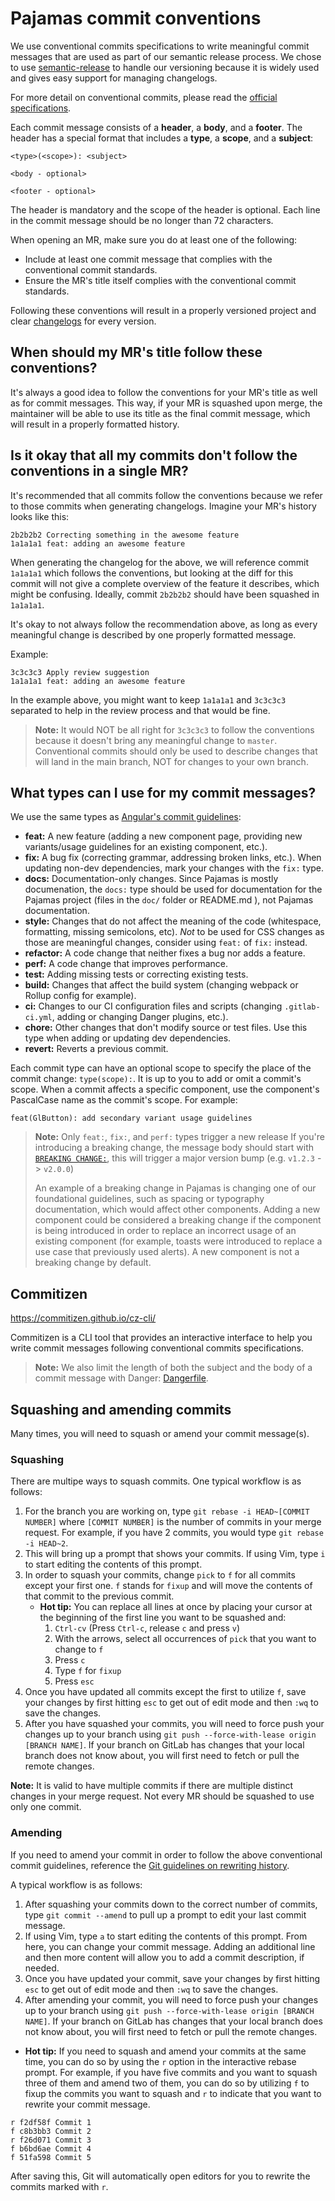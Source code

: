 # Pajamas commit conventions

We use conventional commits specifications to write meaningful commit messages that are used as part of our semantic release process. We chose to use [semantic-release](https://github.com/semantic-release/semantic-release) to handle our versioning because it is widely used and gives easy support for managing changelogs.

For more detail on conventional commits, please read the [official specifications](https://www.conventionalcommits.org/).

Each commit message consists of a **header**, a **body**, and a **footer**. The header has a special
format that includes a **type**, a **scope**, and a **subject**:

```plaintext
<type>(<scope>): <subject>

<body - optional>

<footer - optional>
```

The header is mandatory and the scope of the header is optional.
Each line in the commit message should be no longer than 72 characters.

When opening an MR, make sure you do at least one of the following:

- Include at least one commit message that complies with the conventional commit standards.
- Ensure the MR's title itself complies with the conventional commit standards.

Following these conventions will result in a properly versioned project and clear [changelogs](./CHANGELOG.md) for every version.

## When should my MR's title follow these conventions?

It's always a good idea to follow the conventions for your MR's title as well as for commit messages. This way, if your MR is squashed
upon merge, the maintainer will be able to use its title as the final commit message, which will result in a properly formatted history.

## Is it okay that all my commits don't follow the conventions in a single MR?

It's recommended that all commits follow the conventions because we refer to those commits when generating changelogs. Imagine your MR's
history looks like this:

```
2b2b2b2 Correcting something in the awesome feature
1a1a1a1 feat: adding an awesome feature
```

When generating the changelog for the above, we will reference commit `1a1a1a1` which follows the conventions, but looking at the diff
for this commit will not give a complete overview of the feature it describes, which might be confusing. Ideally, commit `2b2b2b2` should
have been squashed in `1a1a1a1`.

It's okay to not always follow the recommendation above, as long as every meaningful change is described by one properly formatted message.

Example:

```
3c3c3c3 Apply review suggestion
1a1a1a1 feat: adding an awesome feature
```

In the example above, you might want to keep `1a1a1a1` and `3c3c3c3` separated to help in the review process and that would be fine.

> **Note:** It would NOT be all right for `3c3c3c3` to follow the conventions because it doesn't bring any meaningful change to `master`.
> Conventional commits should only be used to describe changes that will land in the main branch, NOT for changes to your own branch.

## What types can I use for my commit messages?

We use the same types as [Angular's commit guidelines](https://github.com/angular/angular.js/blob/master/DEVELOPERS.md#type):

- **feat:** A new feature (adding a new component page, providing new variants/usage guidelines for an existing component, etc.).
- **fix:** A bug fix (correcting grammar, addressing broken links, etc.).
When updating non-dev dependencies, mark your changes with the `fix:` type.
- **docs:** Documentation-only changes. Since Pajamas is mostly documenation, the `docs:` type should be used for documentation for the Pajamas project (files in the `doc/` folder or README.md ), not Pajamas documentation.
- **style:** Changes that do not affect the meaning of the code
(whitespace, formatting, missing semicolons, etc). _Not_ to be used for CSS changes as those are
meaningful changes, consider using `feat:` of `fix:` instead.
- **refactor:** A code change that neither fixes a bug nor adds a feature.
- **perf:** A code change that improves performance.
- **test:** Adding missing tests or correcting existing tests.
- **build:** Changes that affect the build system (changing webpack or Rollup config for example).
- **ci:** Changes to our CI configuration files and scripts
(changing `.gitlab-ci.yml`, adding or changing Danger plugins, etc.).
- **chore:** Other changes that don't modify source or test files. Use this type when adding or
updating dev dependencies.
- **revert:** Reverts a previous commit.

Each commit type can have an optional scope to specify the place of the commit change: `type(scope):`.
It is up to you to add or omit a commit's scope. When a commit affects a specific component, use the
component's PascalCase name as the commit's scope. For example:

```
feat(GlButton): add secondary variant usage guidelines
```

> **Note:** Only `feat:`, `fix:`, and `perf:` types trigger a new release
> If you're introducing a breaking change, the message body should start with [`BREAKING CHANGE:`](https://www.conventionalcommits.org/en/v1.0.0/#commit-message-with-description-and-breaking-change-footer),
> this will trigger a major version bump (e.g. `v1.2.3` -> `v2.0.0`)
>
> An example of a breaking change in Pajamas is changing one of our foundational
> guidelines, such as spacing or typography documentation, which would affect other components.
> Adding a new component could be considered a breaking change if the component is
> being introduced in order to replace an incorrect usage of an existing component
> (for example, toasts were introduced to replace a use case that previously used alerts).
> A new component is not a breaking change by default.

## Commitizen

https://commitizen.github.io/cz-cli/

Commitizen is a CLI tool that provides an interactive interface to help you write commit messages following conventional commits specifications.

> **Note:** We also limit the length of both the subject and the body of a commit message with Danger: [Dangerfile](./danger/semantic-commit/Dangerfile).

## Squashing and amending commits

Many times, you will need to squash or amend your commit message(s).

### Squashing

There are multipe ways to squash commits. One typical workflow is as follows:

1. For the branch you are working on, type `git rebase -i HEAD~[COMMIT NUMBER]` where `[COMMIT NUMBER]` is the number of commits in your merge request. For example, if you have 2 commits, you would type `git rebase -i HEAD~2`.
1. This will bring up a prompt that shows your commits. If using Vim, type `i` to start editing the contents of this prompt.
1. In order to squash your commits, change `pick` to `f` for all commits except your first one. `f` stands for `fixup` and will move the contents of that commit to the previous commit.
    - **Hot tip:** You can replace all lines at once by placing your cursor at the beginning of the first line you want to be squashed and:
      1. `Ctrl-cv` (Press `Ctrl-c`, release `c` and press `v`)
      1. With the arrows, select all occurrences of `pick` that you want to change to `f`
      1. Press `c`
      1. Type `f` for `fixup`
      1. Press `esc`
1. Once you have updated all commits except the first to utilize `f`, save your changes by first hitting `esc` to get out of edit mode and then `:wq` to save the changes.
1. After you have squashed your commits, you will need to force push your changes up to your branch using `git push --force-with-lease origin [BRANCH NAME]`. If your branch on GitLab has changes that your local branch does not know about, you will first need to fetch or pull the remote changes.

**Note:** It is valid to have multiple commits if there are multiple distinct changes in your merge request. Not every MR should be squashed to use only one commit.

### Amending

If you need to amend your commit in order to follow the above conventional commit guidelines, reference the [Git guidelines on rewriting history](https://git-scm.com/book/en/v2/Git-Tools-Rewriting-History).

A typical workflow is as follows:

1. After squashing your commits down to the correct number of commits, type `git commit --amend` to pull up a prompt to edit your last commit message.
1. If using Vim, type `a` to start editing the contents of this prompt. From here, you can change your commit message. Adding an additional line and then more content will allow you to add a commit description, if needed.
1. Once you have updated your commit, save your changes by first hitting `esc` to get out of edit mode and then `:wq` to save the changes.
1. After amending your commit, you will need to force push your changes up to your branch using `git push --force-with-lease origin [BRANCH NAME]`. If your branch on GitLab has changes that your local branch does not know about, you will first need to fetch or pull the remote changes.

* **Hot tip:** If you need to squash and amend your commits at the same time, you can do so by using the `r` option in the interactive rebase prompt. For example, if you have five commits and you want to squash three of them and amend two of them, you can do so by utilizing `f` to fixup the commits you want to squash and `r` to indicate that you want to rewrite your commit message.

```
r f2df58f Commit 1 
f c8b3bb3 Commit 2 
r f26d071 Commit 3 
f b6bd6ae Commit 4 
f 51fa598 Commit 5 
```

After saving this, Git will automatically open editors for you to rewrite the commits marked with `r`.
